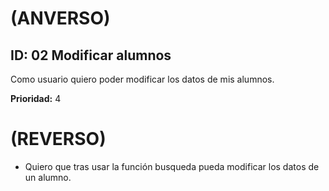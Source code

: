  # (ANVERSO)
 
## **ID:** 02 **Modificar alumnos**

Como usuario quiero poder modificar los datos de mis alumnos.

**Prioridad:** 4

# (REVERSO)

* Quiero que tras usar la función busqueda pueda modificar los datos de un alumno.
